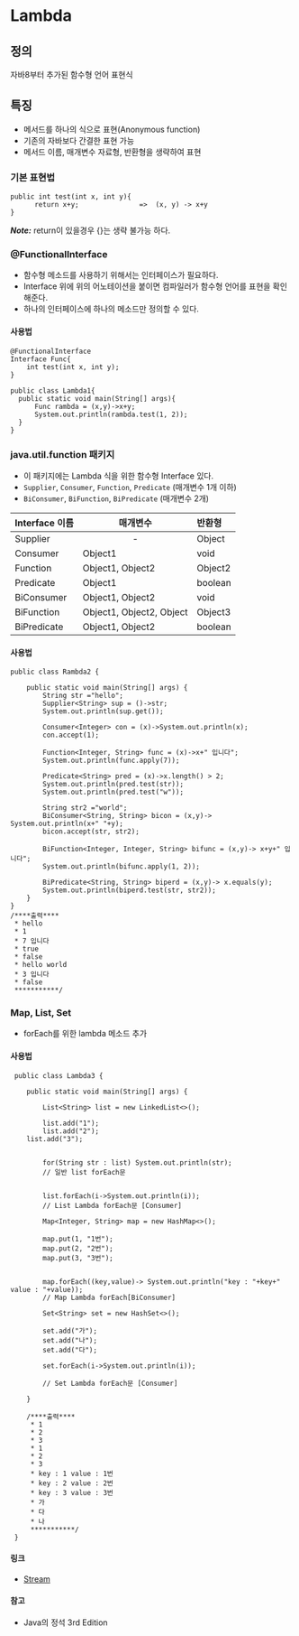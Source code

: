 # Lambda

## 정의
자바8부터 추가된 함수형 언어 표현식

## 특징

* 메서드를 하나의 식으로 표현(Anonymous function)
* 기존의 자바보다 간결한 표현 가능
* 메서드 이름, 매개변수 자료형, 반환형을 생략하여 표현

### 기본 표현법

```
public int test(int x, int y){      
      return x+y;               =>  (x, y) -> x+y
}                                                                                      
```
***Note:*** return이 있을경우 {}는 생략 불가능 하다.

### @FunctionalInterface

* 함수형 메소드를 사용하기 위해서는 인터페이스가 필요하다.
* Interface 위에 위의 어노테이션을 붙이면 컴파일러가 함수형 언어를 표현을 확인해준다.
* 하나의 인터페이스에 하나의 메소드만 정의할 수 있다.

#### 사용법

```
@FunctionalInterface
Interface Func{
    int test(int x, int y);
}

public class Lambda1{
  public static void main(String[] args){
      Func rambda = (x,y)->x+y;
      System.out.println(rambda.test(1, 2));
  }
}
```

###  java.util.function 패키지
- 이 패키지에는 Lambda 식을 위한 함수형 Interface 있다.
- `Supplier`, `Consumer`, `Function`, `Predicate`  (매개변수 1개 이하)
- `BiConsumer`, `BiFunction`, `BiPredicate` (매개변수 2개)

| Interface 이름 | 매개변수 | 반환형 |
| :-------- | -------- | :-------- |
| Supplier | <center>-</center>  | Object |
| Consumer | Object1 | void |
| Function | Object1, Object2 | Object2 |
| Predicate | Object1 | boolean |
| BiConsumer | Object1, Object2 | void |
| BiFunction | Object1, Object2, Object | Object3 |
| BiPredicate | Object1, Object2 | boolean |


#### 사용법
```
public class Rambda2 {

	public static void main(String[] args) {
		String str ="hello";
		Supplier<String> sup = ()->str;
		System.out.println(sup.get());

		Consumer<Integer> con = (x)->System.out.println(x);
		con.accept(1);

		Function<Integer, String> func = (x)->x+" 입니다";
		System.out.println(func.apply(7));

		Predicate<String> pred = (x)->x.length() > 2;
		System.out.println(pred.test(str));
		System.out.println(pred.test("w"));

		String str2 ="world";
		BiConsumer<String, String> bicon = (x,y)-> System.out.println(x+" "+y);
		bicon.accept(str, str2);

		BiFunction<Integer, Integer, String> bifunc = (x,y)-> x+y+" 입니다";
		System.out.println(bifunc.apply(1, 2));

		BiPredicate<String, String> biperd = (x,y)-> x.equals(y);
		System.out.println(biperd.test(str, str2));
	}
}
/****출력****
 * hello
 * 1
 * 7 입니다
 * true
 * false
 * hello world
 * 3 입니다
 * false
 ***********/
```
### Map, List, Set

- forEach를 위한 lambda 메소드 추가

#### 사용법

```
 public class Lambda3 {

    public static void main(String[] args) {

        List<String> list = new LinkedList<>();

        list.add("1");
        list.add("2");        
	list.add("3");


        for(String str : list) System.out.println(str);
        // 일반 list forEach문


        list.forEach(i->System.out.println(i));
        // List Lambda forEach문 [Consumer]

        Map<Integer, String> map = new HashMap<>();

        map.put(1, "1번");
        map.put(2, "2번");
        map.put(3, "3번");


        map.forEach((key,value)-> System.out.println("key : "+key+" value : "+value));
        // Map Lambda forEach[BiConsumer]

        Set<String> set = new HashSet<>();

        set.add("가");
        set.add("나");
        set.add("다");

        set.forEach(i->System.out.println(i));

        // Set Lambda forEach문 [Consumer]

    }

    /****출력****
     * 1
     * 2
     * 3
     * 1
     * 2
     * 3
     * key : 1 value : 1번
     * key : 2 value : 2번
     * key : 3 value : 3번
     * 가
     * 다
     * 나
     ***********/
 }

```
#### 링크
- [Stream](https://github.com/KangSeongHyo/Lambda/blob/master/Stream.md)

#### 참고
- Java의 정석 3rd Edition
